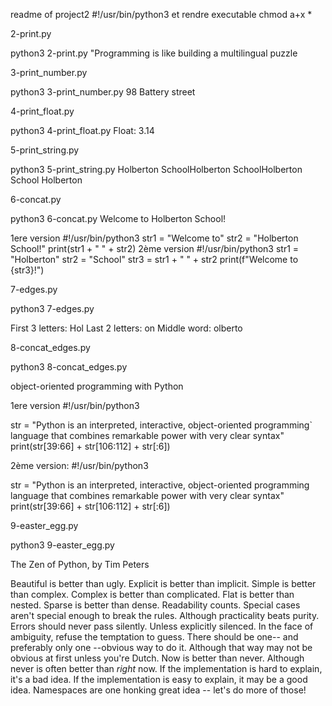 readme of project2
#!/usr/bin/python3 et rendre executable chmod a+x *

2-print.py

python3 2-print.py
"Programming is like building a multilingual puzzle

3-print_number.py

python3 3-print_number.py
98 Battery street

4-print_float.py

python3 4-print_float.py
Float: 3.14

5-print_string.py

python3 5-print_string.py
Holberton SchoolHolberton SchoolHolberton School
Holberton

6-concat.py

python3 6-concat.py
Welcome to Holberton School!

1ere version
#!/usr/bin/python3
str1 = "Welcome to"
str2 = "Holberton School!"
print(str1 + " " + str2)
2ème version
#!/usr/bin/python3
str1 = "Holberton"
str2 = "School"
str3 = str1 + " " + str2
print(f"Welcome to {str3}!")

7-edges.py

python3 7-edges.py

First 3 letters: Hol
Last 2 letters: on
Middle word: olberto


8-concat_edges.py

python3 8-concat_edges.py

object-oriented programming with Python

1ere version
#!/usr/bin/python3

str = "Python is an interpreted, interactive, object-oriented programming`\
 language that combines remarkable power with very clear syntax"
print(str[39:66] + str[106:112] + str[:6])

2ème version:
#!/usr/bin/python3

str = "Python is an interpreted, interactive, object-oriented programming\
 language that combines remarkable power with very clear syntax"
print(str[39:66] + str[106:112] + str[:6])

9-easter_egg.py

python3 9-easter_egg.py

The Zen of Python, by Tim Peters

Beautiful is better than ugly.
Explicit is better than implicit.
Simple is better than complex.
Complex is better than complicated.
Flat is better than nested.
Sparse is better than dense.
Readability counts.
Special cases aren't special enough to break the rules.
Although practicality beats purity.
Errors should never pass silently.
Unless explicitly silenced.
In the face of ambiguity, refuse the temptation to guess.
There should be one-- and preferably only one --obvious way to do it.
Although that way may not be obvious at first unless you're Dutch.
Now is better than never.
Although never is often better than *right* now.
If the implementation is hard to explain, it's a bad idea.
If the implementation is easy to explain, it may be a good idea.
Namespaces are one honking great idea -- let's do more of those!
